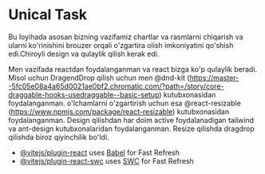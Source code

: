 # Unical Task

Bu loyihada asosan bizning vazifamiz chartlar va rasmlarni chiqarish va ularni ko'rinishini brouzer orqali o'zgartira olish imkoniyatini qo'shish edi.Chiroyli design va qulaylik qilish kerak edi.

Men vazifada reactdan foydalanganman va react bizga ko'p qulaylik beradi. Misol uchun DragendDrop qilish uchun men @dnd-kit (https://master--5fc05e08a4a65d0021ae0bf2.chromatic.com/?path=/story/core-draggable-hooks-usedraggable--basic-setup) kutubxonasidan foydalanganman. o'lchamlarni o'zgartirish uchun esa @react-resizable (https://www.npmjs.com/package/react-resizable) kutubxonasidan foydalanganman. Design qilishdan har doim active foydalanadigan tailwind va ant-design kutubxonalaridan foydalanganman. Resize qilishda dragdrop qilishda biroz qiyinchilik bo'ldi.

- [@vitejs/plugin-react](https://github.com/vitejs/vite-plugin-react/blob/main/packages/plugin-react/README.md) uses [Babel](https://babeljs.io/) for Fast Refresh
- [@vitejs/plugin-react-swc](https://github.com/vitejs/vite-plugin-react-swc) uses [SWC](https://swc.rs/) for Fast Refresh
